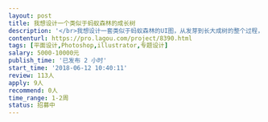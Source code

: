 ```yaml
---                
layout: post       
title: 我想设计一个类似于蚂蚁森林的成长树           
description: '</br>我想设计一套类似于蚂蚁森林的UI图，从发芽到长大成树的整个过程，不需要做成动态的，只要静态的就可以，树苗有三种状态 幼年 青年 成年</br>'     
contenturl: https://pro.lagou.com/project/8390.html      
tags: [平面设计,Photoshop,illustrator,专题设计]            
salary: 5000-10000元          
publish_time: '已发布 2 小时'         
start_time: '2018-06-12 10:40:11'           
review: 113人                   
apply: 9人                   
recommend: 0人                   
time_range: 1-2周              
status: 招募中                  
---                 
```

